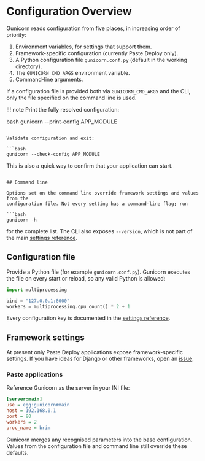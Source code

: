 <span id="configuration"></span>
# Configuration Overview

Gunicorn reads configuration from five places, in increasing order of priority:

1. Environment variables, for settings that support them.
2. Framework-specific configuration (currently Paste Deploy only).
3. A Python configuration file `gunicorn.conf.py` (default in the working directory).
4. The `GUNICORN_CMD_ARGS` environment variable.
5. Command-line arguments.

If a configuration file is provided both via `GUNICORN_CMD_ARGS` and the CLI,
only the file specified on the command line is used.

!!! note
    Print the fully resolved configuration:

bash
gunicorn --print-config APP_MODULE
```

Validate configuration and exit:

```bash
gunicorn --check-config APP_MODULE
```

This is also a quick way to confirm that your application can start.
```

## Command line

Options set on the command line override framework settings and values from the
configuration file. Not every setting has a command-line flag; run

```bash
gunicorn -h
```

for the complete list. The CLI also exposes `--version`, which is not part of
the main [settings reference](reference/settings.md).

<span id="configuration_file"></span>
## Configuration file

Provide a Python file (for example `gunicorn.conf.py`). Gunicorn executes the
file on every start or reload, so any valid Python is allowed:

```python
import multiprocessing

bind = "127.0.0.1:8000"
workers = multiprocessing.cpu_count() * 2 + 1
```

Every configuration key is documented in the [settings reference](reference/settings.md).

## Framework settings

At present only Paste Deploy applications expose framework-specific settings.
If you have ideas for Django or other frameworks, open an
[issue](https://github.com/benoitc/gunicorn/issues).

### Paste applications

Reference Gunicorn as the server in your INI file:

```ini
[server:main]
use = egg:gunicorn#main
host = 192.168.0.1
port = 80
workers = 2
proc_name = brim
```

Gunicorn merges any recognised parameters into the base configuration. Values
from the configuration file and command line still override these defaults.
